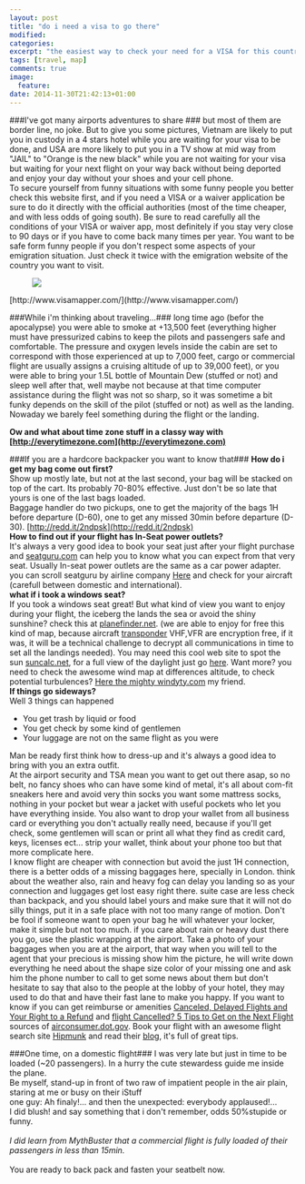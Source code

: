 ```yaml
---
layout: post
title: "do i need a visa to go there"
modified:
categories:
excerpt: "the easiest way to check your need for a VISA for this country"
tags: [travel, map]
comments: true
image:
  feature:
date: 2014-11-30T21:42:13+01:00
---
```


###I've got many airports adventures to share ###
but most of them are border line, no joke.
But to give you some pictures, Vietnam are likely to put you in custody in a 4 stars hotel while you are waiting for your visa to be done, and USA are more likely to put you in a TV show at mid way from "JAIL" to "Orange is the new black" while you are not waiting for your visa but waiting for your next flight on your way back without being deported and enjoy your day without your shoes and your cell phone.  
To secure yourself from funny situations with some funny people you better check this website first, and if you need a VISA or a waiver application be sure to do it directly with the official authorities (most of the time cheaper, and with less odds of going south). Be sure to read carefully all the conditions of your VISA or waiver app, most definitely if you stay very close to 90 days or if you have to come back many times per year. You want to be safe form funny people if you don't respect some aspects of your emigration situation. Just check it twice with the emigration website of the country you want to visit.  
<figure class="full">
    <a href="http://www.visamapper.com/"><img src="http://i.imgur.com/2HdPJxl.png"></a>
</figure>
[http://www.visamapper.com/](http://www.visamapper.com/)

###While i'm thinking about traveling...###
long time ago (befor the apocalypse) you were able to smoke at +13,500 feet (everything higher must have pressurized cabins to keep the pilots and passengers safe and comfortable. The pressure and oxygen levels inside the cabin are set to correspond with those experienced at up to 7,000 feet, cargo or commercial flight are usually assigns a cruising altitude of up to 39,000 feet), or you were able to bring your 1.5L bottle of Mountain Dew (stuffed or not) and sleep well after that, well maybe not because at that time computer assistance during the flight was not so sharp, so it was sometime a bit funky depends on the skill of the pilot (stuffed or not) as well as the landing. Nowaday we barely feel something during the flight or the landing.  

**Ow and what about time zone stuff in a classy way with [http://everytimezone.com](http://everytimezone.com)**

###If you are a hardcore backpacker you want to know that###
**How do i get my bag come out first?**  
Show up mostly late, but not at the last second, your bag will be stacked on top of the cart. Its probably 70-80% effective. Just don't be so late that yours is one of the last bags loaded.  
Baggage handler do two pickups, one to get the majority of the bags 1H before departure (D-60), one to get any missed 30min before departure (D-30).
[http://redd.it/2ndpsk](http://redd.it/2ndpsk)  
**How to find out if your flight has In-Seat power outlets?**  
It's always a very good idea to book your seat just after your flight purchase and [seatguru.com](http://www.seatguru.com) can help you to know what you can expect from that very seat. Usually In-seat power outlets are the same as a car power adapter. you can scroll seatguru by airline company [Here](http://www.seatguru.com/browseairlines/browseairlines.php) and check for your aircraft (carefull between domestic and international).  
**what if i took a windows seat?**  
If you took a windows seat great! But what kind of view you want to enjoy during your flight, the iceberg the lands the sea or avoid the shiny sunshine? check this at [planefinder.net](http://planefinder.net/). (we are able to enjoy for free this kind of map, because aircraft [transponder](https://en.wikipedia.org/wiki/Transponder_%28aeronautics%29) VHF,VFR are encryption free, if it was, it will be a technical challenge to decrypt all communications in time to set all the landings needed). You may need this cool web site to spot the sun [suncalc.net](http://suncalc.net), for a full view of the daylight just go [here](http://www.die.net/earth/). Want more? you need to check the awesome wind map at differences altitude, to check potential turbulences? [Here the mighty windyty.com](http://www.windyty.com/) my friend.  
**If things go sideways?**  
Well 3 things can happened  

+   You get trash by liquid or food
+   You get check by some kind of gentlemen
+   Your luggage are not on the same flight as you were  

Man be ready first think how to dress-up and it's always a good idea to bring with you an extra outfit.  
At the airport security and TSA mean you want to get out there asap, so no belt, no fancy shoes who can have some kind of metal, it's all about com-fit sneakers here and avoid very thin socks you want some mattress socks, nothing in your pocket but wear a jacket with useful pockets who let you have everything inside. You also want to drop your wallet from all business card or everything you don't actually really need, because if you'll get check, some gentlemen will scan or print all what they find as credit card, keys, licenses ect... strip your wallet, think about your phone too but that more complicate here.  
I know flight are cheaper with connection but avoid the just 1H connection, there is a better odds of a missing baggages here, specially in London. think about the weather also, rain and heavy fog can delay you landing so as your connection and luggages get lost easy right there. suite case are less check than backpack, and you should label yours and make sure that it will not do silly things, put it in a safe place with not too many range of motion. Don't be fool if someone want to open your bag he will whatever your locker, make it simple but not too much. if you care about rain or heavy dust there you go, use the plastic wrapping at the airport. Take a photo of your baggages when you are at the airport, that way when you will tell to the agent that your precious is missing show him the picture, he will write down everything he need about the shape size color of your missing one and ask him the phone number to call to get some news about them but don't hesitate to say that also to the people at the lobby of your hotel, they may used to do that and have their fast lane to make you happy. If you want to know if you can get reimburse or amenities [Canceled, Delayed Flights and Your Right to a Refund](http://www.farecompare.com/news/cancelled-delayed-flights-your-rights-your-next-steps/) and [flight Cancelled? 5 Tips to Get on the Next Flight](http://www.farecompare.com/travel-advice/flight-cancelled-5-tips-to-get-on-the-next-flight/) sources of [airconsumer.dot.gov](http://airconsumer.dot.gov/publications/flyrights.htm#delayed). Book your flight with an awesome flight search site [Hipmunk](https://www.hipmunk.com) and read their [blog](http://blog.hipmunk.com/), it's full of great tips.

###One time, on a domestic flight###
I was very late but just in time to be loaded (~20 passengers). In a hurry the cute stewardess guide me inside the plane.<br>
Be myself, stand-up in front of two raw of impatient people in the air plain, staring at me or busy on their iStuff  
one guy: Ah finaly!... and then the unexpected: everybody applaused!...<br>
I did blush! and say something that i don't remember, odds 50%stupide or funny.<br>
<br>
*I did learn from MythBuster that a commercial flight is fully loaded of their passengers in less than 15min.*  <br>
<br>
You are ready to back pack and fasten your seatbelt now.
